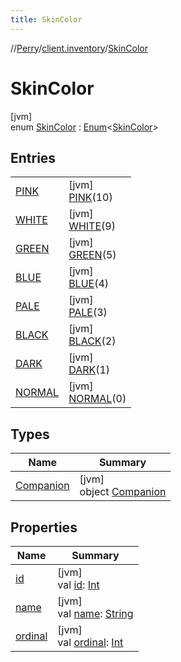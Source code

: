 ```yaml
---
title: SkinColor
---
```

//[Perry](../../../index.html)/[client.inventory](../index.html)/[SkinColor](index.html)



# SkinColor



[jvm]\
enum [SkinColor](index.html) : [Enum](https://kotlinlang.org/api/latest/jvm/stdlib/kotlin/-enum/index.html)&lt;[SkinColor](index.html)&gt;



## Entries


| | |
|---|---|
| [PINK](-p-i-n-k/index.html) | [jvm]<br>[PINK](-p-i-n-k/index.html)(10) |
| [WHITE](-w-h-i-t-e/index.html) | [jvm]<br>[WHITE](-w-h-i-t-e/index.html)(9) |
| [GREEN](-g-r-e-e-n/index.html) | [jvm]<br>[GREEN](-g-r-e-e-n/index.html)(5) |
| [BLUE](-b-l-u-e/index.html) | [jvm]<br>[BLUE](-b-l-u-e/index.html)(4) |
| [PALE](-p-a-l-e/index.html) | [jvm]<br>[PALE](-p-a-l-e/index.html)(3) |
| [BLACK](-b-l-a-c-k/index.html) | [jvm]<br>[BLACK](-b-l-a-c-k/index.html)(2) |
| [DARK](-d-a-r-k/index.html) | [jvm]<br>[DARK](-d-a-r-k/index.html)(1) |
| [NORMAL](-n-o-r-m-a-l/index.html) | [jvm]<br>[NORMAL](-n-o-r-m-a-l/index.html)(0) |


## Types


| Name | Summary |
|---|---|
| [Companion](-companion/index.html) | [jvm]<br>object [Companion](-companion/index.html) |


## Properties


| Name | Summary |
|---|---|
| [id](id.html) | [jvm]<br>val [id](id.html): [Int](https://kotlinlang.org/api/latest/jvm/stdlib/kotlin/-int/index.html) |
| [name](../../tools.settings/-database-type/-my-s-q-l/index.html#-372974862%2FProperties%2F863300109) | [jvm]<br>val [name](../../tools.settings/-database-type/-my-s-q-l/index.html#-372974862%2FProperties%2F863300109): [String](https://kotlinlang.org/api/latest/jvm/stdlib/kotlin/-string/index.html) |
| [ordinal](../../tools.settings/-database-type/-my-s-q-l/index.html#-739389684%2FProperties%2F863300109) | [jvm]<br>val [ordinal](../../tools.settings/-database-type/-my-s-q-l/index.html#-739389684%2FProperties%2F863300109): [Int](https://kotlinlang.org/api/latest/jvm/stdlib/kotlin/-int/index.html) |

